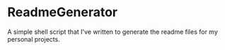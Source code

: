 ReadmeGenerator
===============

A simple shell script that I've written to generate the readme files for my personal projects.
